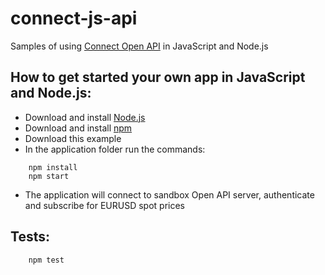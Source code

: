 # connect-js-api
Samples of using [Connect Open API](https://connect.spotware.com/documentation/section/api-reference) in JavaScript and Node.js

## How to get started your own app in JavaScript and Node.js:

* Download and install [Node.js](https://nodejs.org/en)
* Download and install [npm](https://www.npmjs.com)
* Download this example
* In the application folder run the commands:
```shell
    npm install
    npm start
```
* The application will connect to sandbox Open API server, authenticate and subscribe for EURUSD spot prices

## Tests:
```shell
    npm test
```
